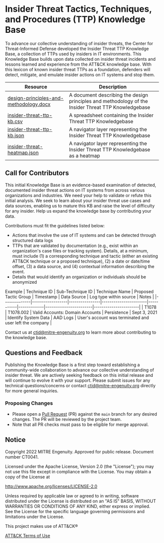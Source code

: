 # Insider Threat Tactics, Techniques, and Procedures (TTP) Knowledge Base
To advance our collective understanding of insider threats, the Center for Threat-Informed Defense developed the Insider Threat TTP Knowledge Base, a collection of TTPs used by insiders in IT environments. This Knowledge Base builds upon
data collected on insider threat incidents and lessons learned and experience from the ATT&CK knowledge base. With this lexicon of known insider threat TTPs as a foundation, defenders will detect, mitigate, and emulate insider actions on IT systems and stop them.


| Resource | Description |
|----------|-------------|
| [design-principles-and-methodology.docx](https://github.com/center-for-threat-informed-defense/insider-threat-ttp-kb/blob/main/design-principles-and-methodology.docx?raw=true) | A document describing the design principles and methodology of the Insider Threat TTP Knowledgebase |
| [insider-threat-ttp-kb.csv](insider-threat-ttp-kb.csv) | A spreadsheet containing the Insider Threat TTP Knowledgebase |
| [insider-threat-ttp-kb.json](insider-threat-ttp-kb.json) | A navigator layer representing the Insider Threat TTP Knowledgebase |
| [insider-threat-heatmap.json](insider-threat-heatmap.json) | A navigator layer representing the Insider Threat TTP Knowledgebase as a heatmap|

## Call for Contributors
This initial Knowledge Base is an evidence-based examination of detected, documented insider threat actions on IT systems from across various organizations and industries. We need your help to validate or refute this initial analysis. We seek to learn about your insider threat use cases and data sources, enabling us to mature this KB and raise the level of difficulty for any insider. Help us expand the knowledge base by contributing your data.

Contributions must fit the guidelines listed below:
- Actions that involve the use of IT systems and can be detected through structured data logs
- TTPs that are validated by documentation (e.g., exist within an organization's case files or tracking system). Details, at a minimum, must include
(1) a corresponding technique and tactic (either an existing ATT&CK technique or a proposed technique), (2) a date or date/time offset, (3) a data source, and (4) contextual information describing the event.
- Details that would identify an organization or individuals should be anonymized

Example
| Technique ID | Sub-Technique ID | Technique Name | Proposed Tactic Group | Timestamp | Data Source | Log type within source | Notes                 |
|--------------|------------------|----------------|-----------------------|-----------|-------------|------------------------|-----------------------|
| T1078 | T1078.002 | Valid Accounts: Domain Accounts | Persistence | Sept 3, 2021 | Identify System Data | AAD Logs | User's account was terminated and user left the company |

Contact us at ctid@mitre-engenuity.org to learn more about contributing to the knowledge base.  

## Questions and Feedback
Publishing the Knowledge Base is a first step toward establishing a community-wide collaboration to advance our collective understanding of insider threat. We are actively seeking feedback on this initial release and will continue to evolve it with your support. Please submit issues for any technical questions/concerns or contact ctid@mitre-engenuity.org directly for more general inquiries.


### Proposing Changes

* Please open a [Pull Request](https://docs.github.com/en/pull-requests/collaborating-with-pull-requests/proposing-changes-to-your-work-with-pull-requests/about-pull-requests) (PR) against the `main` branch for any desired changes. The PR will be reviewed by the project team.
* Note that all PR checks must pass to be eligible for merge approval.


## Notice
Copyright 2022 MITRE Engenuity. Approved for public release. Document number CT0041.

Licensed under the Apache License, Version 2.0 (the "License"); you may not use this file except in compliance with the License. You may obtain a copy of the License at

http://www.apache.org/licenses/LICENSE-2.0

Unless required by applicable law or agreed to in writing, software distributed under the License is distributed on an "AS IS" BASIS, WITHOUT WARRANTIES OR CONDITIONS OF ANY KIND, either express or implied. See the License for the specific language governing permissions and limitations under the License.

This project makes use of ATT&CK®

[ATT&CK Terms of Use](https://attack.mitre.org/resources/terms-of-use/)
